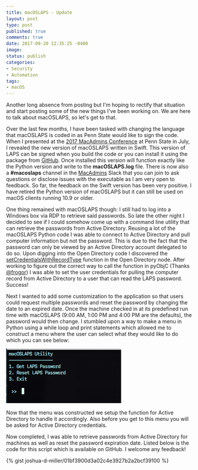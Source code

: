 ```yaml
---
title: macOSLAPS - Update
layout: post
type: post
published: true
comments: true
date: 2017-09-20 12:35:25 -0400
image:
status: publish
categories:
- Security
- Automation
tags:
- macOS
---
```

Another long absence from posting but I'm hoping to rectify that situation and start posting some of the new things I've been working on. We are here to talk about macOSLAPS, so let's get to that.

Over the last few months, I have been tasked with changing the language that macOSLAPS is coded in as Penn State would like to sign the code. When I presented at the [2017 MacAdmins Conference](https://macadmins.psu.edu) at Penn State in July, I revealed the new version of macOSLAPS written in Swift. This version of LAPS can be signed when you build the code or you can install it using the package from [GitHub](https://github.com/joshua-d-miller/macOSLAPS/releases). Once installed this version will function exactly like the Python version and write to the **macOSLAPS.log** file. There is now also a **#macoslaps** channel in the [MacAdmins](https://macadmins.slack.com) Slack that you can join to ask questions or disclose issues with the executable as I am very open to feedback. So far, the feedback on the Swift version has been very positive. I have retired the Python version of macOSLAPS but it can still be used on macOS clients running 10.9 or older.

One thing remained with macOSLAPS though: I still had to log into a Windows box via RDP to retrieve said passwords. So late the other night I decided to see if I could somehow come up with a command line utility that can retrieve the passwords from Active Directory. Reusing a lot of the macOSLAPS Python code I was able to connect to Active Directory and pull computer information but not the password. This is due to the fact that the password can only be viewed by an Active Directory account delegated to do so. Upon digging into the Open Directory code I discovered the [setCredentialsWithRecordType](https://developer.apple.com/documentation/opendirectory/odnode/1427290-setcredentialswithrecordtype?language=objc) function in the Open Directory node. After working to figure out the correct way to call the function in pyObjC (Thanks [@frogor](https://www.twitter.com/mikeymikey)) I was able to set the user credentials for pulling the computer record from Active Directory to a user that can read the LAPS password. Success!

Next I wanted to add some customization to the application so that users could request multiple passwords and reset the password by changing the date to an expired date. Once the machine checked in at its predefined run time with macOSLAPS (9:00 AM, 1:00 PM and 4:00 PM are the defaults), the password would then change. I stumbled upon a way to make a menu in Python using a while loop and print statements which allowed me to construct a menu where the user can select what they would like to do which you can see below:

![macOSLAPS-Utility](/images/macOSLAPS-Utility%20Menu.png)

Now that the menu was constructed we setup the function for Active Directory to handle it accordingly. Also before you get to this menu you will be asked for Active Directory credentials.

Now completed, I was able to retrieve passwords from Active Directory for machines as well as reset the password expiration date. Listed below is the code for this script which is available on GitHub. I welcome any feedback!

{% gist joshua-d-miller/01bf3900d3a02c4e3927b2a2bcf39100 %}
